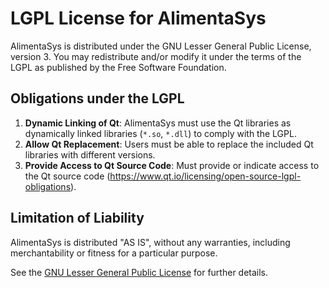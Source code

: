 
# LGPL License for AlimentaSys

AlimentaSys is distributed under the GNU Lesser General Public License, version 3. You may redistribute and/or modify it under the terms of the LGPL as published by the Free Software Foundation.

## Obligations under the LGPL

1. **Dynamic Linking of Qt**: AlimentaSys must use the Qt libraries as dynamically linked libraries (`*.so`, `*.dll`) to comply with the LGPL.
2. **Allow Qt Replacement**: Users must be able to replace the included Qt libraries with different versions.
3. **Provide Access to Qt Source Code**: Must provide or indicate access to the Qt source code (https://www.qt.io/licensing/open-source-lgpl-obligations).

## Limitation of Liability

AlimentaSys is distributed "AS IS", without any warranties, including merchantability or fitness for a particular purpose.

See the [GNU Lesser General Public License](https://www.gnu.org/licenses/lgpl-3.0.html) for further details.
